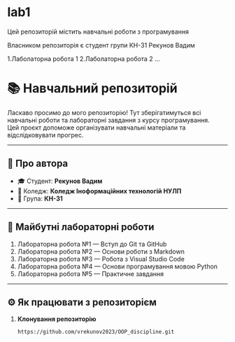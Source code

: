 # lab1
Цей репозиторій містить навчальні роботи з програмування

Власником репозиторія є студент групи КН-31 Рекунов Вадим

1.Лаболаторна робота 1
2.Лаболаторна робота 2
...

# 📚 Навчальний репозиторій

Ласкаво просимо до мого репозиторію! Тут зберігатимуться всі навчальні роботи та лабораторні завдання з курсу програмування.  
Цей проєкт допоможе організувати навчальні матеріали та відслідковувати прогрес.  

---

## 👤 Про автора

- 🎓 Студент: **Рекунов Вадим**  
- 🏫 Коледж: **Коледж Іноформаційних технологій НУЛП**  
- 👥 Група: **КН-31**  

---

## 📝 Майбутні лабораторні роботи

1. Лабораторна робота №1 — Вступ до Git та GitHub  
2. Лабораторна робота №2 — Основи роботи з Markdown  
3. Лабораторна робота №3 — Робота з Visual Studio Code  
4. Лабораторна робота №4 — Основи програмування мовою Python  
5. Лабораторна робота №5 — Практичне завдання  

---

## ⚙️ Як працювати з репозиторієм

1. **Клонування репозиторію**  
   ```bash
   https://github.com/vrekunov2023/OOP_discipline.git
   


